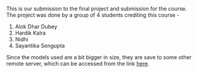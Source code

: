 This is our submission to the final project and submission for the course. The project was done by a group of 4 students crediting this course -

1) Alok Dhar Dubey
2) Hardik Kalra
3) Nidhi
4) Sayantika Sengupta


Since the models used are a bit bigger in size, they are save to some other remote server, which can be accessed from the link [here](www.google.com).
